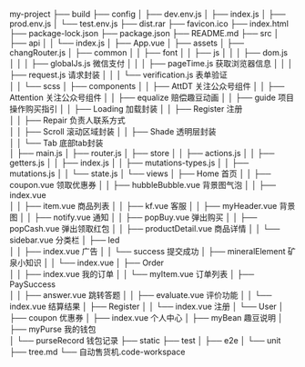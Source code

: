 my-project
├── build
├── config
│   ├── dev.env.js
│   ├── index.js
│   ├── prod.env.js
│   └── test.env.js
├── dist.rar
├── favicon.ico
├── index.html
├── package-lock.json
├── package.json
├── README.md
├── src
│   ├── api
│   │   └── index.js
│   ├── App.vue
│   ├── assets
│   ├── changRouter.js
│   ├── common
│   │   ├── font
│   │   ├── js
│   │   │   ├── dom.js  
│   │   │   ├── globalJs.js      微信支付
│   │   │   ├── pageTime.js      获取浏览器信息
│   │   │   ├── request.js       请求封装
│   │   │   └── verification.js  表单验证  
│   │   └── scss
│   ├── components
│   │   ├── AttDT                 关注公众号组件
│   │   ├── Attention             关注公众号组件
│   │   ├── equalize              赔偿趣豆动画
│   │   ├── guide                 项目操作购买指引 
│   │   ├── Loading               加载封装
│   │   ├── Register              注册  
│   │   ├── Repair                负责人联系方式  
│   │   ├── Scroll                滚动区域封装
│   │   ├── Shade                 透明层封装   
│   │   └── Tab                   底部tab封装   
│   ├── main.js
│   ├── router.js
│   ├── store
│   │   ├── actions.js
│   │   ├── getters.js
│   │   ├── index.js
│   │   ├── mutations-types.js
│   │   ├── mutations.js
│   │   └── state.js
│   └── views
│       ├── Home                   首页
│       │   ├── coupon.vue         领取优惠券
│       │   ├── hubbleBubble.vue   背景图气泡
│       │   ├── index.vue          
│       │   ├── item.vue           商品列表
│       │   ├── kf.vue             客服
│       │   ├── myHeader.vue       背景图
│       │   ├── notify.vue         通知
│       │   ├── popBuy.vue         弹出购买
│       │   ├── popCash.vue        弹出领取红包
│       │   ├── productDetail.vue  商品详情
│       │   └── sidebar.vue        分类栏 
│       ├── led                     
│       │   ├── index.vue          广告
│       │   └── success            提交成功
│       ├── mineralElement         矿泉小知识
│       │   └── index.vue
│       ├── Order               
│       │   ├── index.vue         我的订单
│       │   └── myItem.vue        订单列表
│       ├── PaySuccess           
│       │   ├── answer.vue        跳转答题 
│       │   ├── evaluate.vue      评价功能
│       │   └── index.vue         结算结果
│       ├── Register
│       │   └── index.vue         注册 
│       └── User
│           ├── coupon           优惠券
│           ├── index.vue        个人中心
│           ├── myBean           趣豆说明 
│           ├── myPurse          我的钱包                
│           └── purseRecord      钱包记录
├── static
├── test
│   ├── e2e
│   └── unit
├── tree.md
└── 自动售货机.code-workspace
